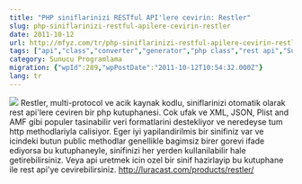 ```yaml
---
title: "PHP siniflarinizi RESTful API'lere cevirin: Restler"
slug: php-siniflarinizi-restful-apilere-cevirin-restler
date: 2011-10-12
url: http://mfyz.com/tr/php-siniflarinizi-restful-apilere-cevirin-restler/
tags: ["api","class","converter","generator","php class","rest api","Sunucu Programlama"]
category: Sunucu Programlama
migration: {"wpId":289,"wpPostDate":"2011-10-12T10:54:32.000Z"}
lang: tr
---
```


![](/images/archive/tr/2011/10/api-tag-cloud.gif) Restler, multi-protocol ve acik kaynak kodlu, siniflarinizi otomatik olarak rest api'lere ceviren bir php kutuphanesi. Cok ufak ve XML, JSON, Plist and AMF gibi populer tasinabilir veri formatlarini destekliyor ve neredeyse tum http methodlariyla calisiyor. Eger iyi yapilandirilmis bir sinifiniz var ve icindeki butun public methodlar genellikle bagimsiz birer gorevi ifade ediyorsa bu kutuphaneyle, sinifinizi her yerden kullanilabilir hale getirebilirsiniz. Veya api uretmek icin ozel bir sinif hazirlayip bu kutuphane ile rest api'ye cevirebilirsiniz. http://luracast.com/products/restler/
